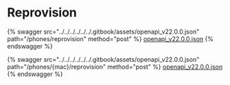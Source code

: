 # Reprovision

{% swagger src="../../../../../../.gitbook/assets/openapi_v22.0.0.json" path="/phones/reprovision" method="post" %}
[openapi_v22.0.0.json](../../../../../../.gitbook/assets/openapi_v22.0.0.json)
{% endswagger %}

{% swagger src="../../../../../../.gitbook/assets/openapi_v22.0.0.json" path="/phones/{mac}/reprovision" method="post" %}
[openapi_v22.0.0.json](../../../../../../.gitbook/assets/openapi_v22.0.0.json)
{% endswagger %}
